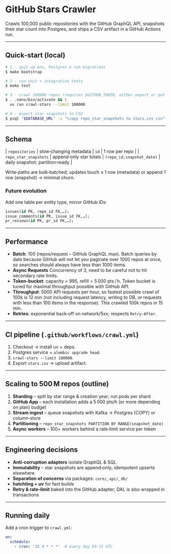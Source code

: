 # GitHub Stars Crawler

Crawls 100,000 public repositories with the GitHub GraphQL API, snapshots their star count into Postgres, and ships a CSV artifact in a GitHub Actions run.

---
## Quick‑start (local)
```bash
# 1 · spin up env, Postgres & run migrations
$ make bootstrap

# 2 · run unit + integration tests
$ make test

# 3 · crawl 100000 repos (requires $GITHUB_TOKEN, either export or put in .env)
$ . .venv/bin/activate && \
  uv run crawl-stars --limit 100000

# 4 · export star snapshots to CSV
$ psql "$DATABASE_URL" -c "\copy repo_star_snapshots to stars.csv csv"
```

---
## Schema
| `repositories` | slow‑changing metadata | `id` | 1 row per repo |
| `repo_star_snapshots` | append‑only star totals | `(repo_id,snapshot_date)` | daily snapshot; partition‑ready |

Write‑paths are bulk‐batched; updates touch ≤ 1 row (metadata) or append 1 row (snapshot) -> minimal churn.

### Future evolution
Add one table per entity type, mirror GitHub IDs:
```sql
issues(id PK, repo_id FK,…);
issue_comments(id PK, issue_id FK,…);
pr_reviews(id PK, pr_id FK,…);
```

---
## Performance
* **Batch**: 100 (repos/request – GitHub GraphQL max). Batch queries by date because GitHub will not let you paginate over 1000 repos at once, so searches should always have less than 1000 items.
* **Async Requests** Concurrency of 3, need to be careful not to hit secondary rate limits.
* **Token‑bucket**: capacity = 995, refill = 5 000 pts / h. Token bucket is tuned for maximal throughput possible with GitHub API.
* **Throughput**: 5000 API requests per hour, so fastest possible crawl of 100k is 12 min (not including request latency, writing to DB, or requests with less than 100 items in the response). This crawled 100k repos in 15 min.
* **Retries**: exponential back‑off on network/5xx; respects `Retry‑After`.

---
## CI pipeline (`.github/workflows/crawl.yml`)
1. Checkout → install uv + deps.
2. Postgres service + `alembic upgrade head`.
3. `crawl-stars --limit 100000`.
4. Export `stars.csv` -> upload artifact.


---
## Scaling to 500 M repos (outline)
1. **Sharding** – split by star range & creation year; run pods per shard
2. **GitHub App** – each installation adds a 5 000 pts/h (or more depending on plan) budget
3. **Stream ingest** – queue snapshots with Kafka -> Postgres (COPY) or column‑store
4. **Partitioning** – `repo_star_snapshots PARTITION BY RANGE(snapshot_date)`
5. **Async workers** – 100+ workers behind a rate‑limit service per token

---
## Engineering decisions
* **Anti‑corruption adapters** isolate GraphQL & SQL
* **Immutability** – star snapshots are append‑only; idempotent upserts elsewhere
* **Separation of concerns** via packages: `core/`, `api/`, `db/`
* **hatchling + uv** for fast builds
* **Retry & rate‑limit** baked into the GitHub adapter; DAL is also wrapped in transactions

---
## Running daily
Add a cron trigger to `crawl.yml`:
```yaml
on:
  schedule:
    - cron: '15 3 * * *'  # every day 03:15 UTC
```